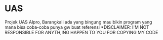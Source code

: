 # UAS
Projek UAS Alpro, Barangkali ada yang bingung mau bikin program yang mana bisa coba-coba punya gw buat referensi
*DISCLAIMER: I'M NOT RESPONSIBLE FOR ANYTH,ING HAPPEN TO YOU FOR COPYING MY CODE
